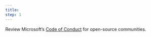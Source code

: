 ```yaml
---
title:  
step: 1                           
---
```

Review Microsoft’s  [Code of Conduct](https://opensource.microsoft.com/codeofconduct/) for open-source communities.
